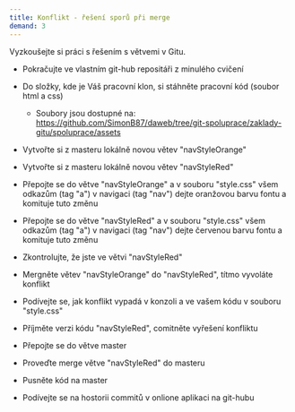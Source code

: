 ```yaml
---
title: Konflikt - řešení sporů při merge
demand: 3
---
```


Vyzkoušejte si práci s řešením s větvemi v Gitu.

- Pokračujte ve vlastním git-hub repositáři z minulého cvičení
- Do složky, kde je Váš pracovní klon, si stáhněte pracovní kód (soubor html a css)
  - Soubory jsou dostupné na: https://github.com/SimonB87/daweb/tree/git-spoluprace/zaklady-gitu/spoluprace/assets

- Vytvořte si z masteru lokálně novou větev "navStyleOrange" 
- Vytvořte si z masteru lokálně novou větev "navStyleRed"

- Přepojte se do větve "navStyleOrange" a v souboru "style.css" všem odkazům (tag "a") v navigaci (tag "nav") dejte oranžovou barvu fontu a komituje tuto změnu
- Přepojte se do větve "navStyleRed" a v souboru "style.css" všem odkazům (tag "a") v navigaci (tag "nav") dejte červenou barvu fontu a komituje tuto změnu

- Zkontrolujte, že jste ve větvi "navStyleRed"
- Mergněte větev "navStyleOrange" do "navStyleRed", títmo vyvoláte konflikt

- Podívejte se, jak konflikt vypadá v konzoli a ve vašem kódu v souboru "style.css"

- Příjměte verzi kódu "navStyleRed", comitněte vyřešení konfliktu
- Přepojte se do větve master
- Proveďte merge větve "navStyleRed" do masteru
- Pusněte kód na master

- Podívejte se na hostorii commitů v onlione aplikaci na git-hubu